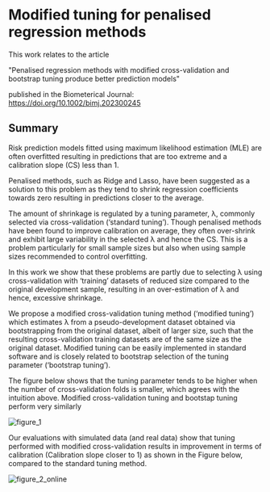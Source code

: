 # Modified tuning for penalised regression methods

This work relates to the article 

"Penalised regression methods with modified cross-validation and bootstrap tuning produce better prediction models" 

published in the Biometerical Journal: https://doi.org/10.1002/bimj.202300245

## Summary

Risk prediction models fitted using maximum likelihood estimation (MLE) are often overfitted resulting in predictions that are too extreme and a calibration slope (CS) less than 1. 

Penalised methods, such as Ridge and Lasso, have been suggested as a solution to this problem as they tend to shrink regression coefficients towards zero resulting in predictions closer to the average. 

The amount of shrinkage is regulated by a tuning parameter, λ, commonly selected via cross-validation (‘standard tuning’). Though penalised methods have been found to improve calibration on average, they often over-shrink and exhibit large variability in the selected λ and hence the CS. This is a problem particularly for small sample sizes but also when using sample sizes recommended to control overfitting.  

In this work we show that these problems are partly due to selecting λ using cross-validation with ‘training’ datasets of reduced size compared to the original development sample, resulting in an over-estimation of λ and hence, excessive shrinkage. 

We propose a modified cross-validation tuning method (‘modified tuning’) which estimates λ from a pseudo-development dataset obtained via bootstrapping from the original dataset, albeit of larger size, such that the resulting cross-validation training datasets are of the same size as the original dataset. Modified tuning can be easily implemented in standard software and is closely related to bootstrap selection of the tuning parameter (‘bootstrap tuning’). 

The figure below shows that the tuning parameter tends to be higher when the number of cross-validation folds is smaller, which agrees with the intuition above. Modified cross-validation tuning and bootstap tuning perform very similarly

![figure_1](https://github.com/mpavlou/Improved-tuning-for-penalised-regression-methods/assets/78787823/e39b6761-1645-4739-b1e5-3d3bd80b560e)

Our evaluations with simulated data (and real data) show that tuning performed with modified cross-validation results in improvement in terms of calibration (Calibration slope closer to 1) as shown in the Figure below, compared to the standard tuning method. 

![figure_2_online](https://github.com/mpavlou/Improved-tuning-for-penalised-regression-methods/assets/78787823/bb5d7f64-6367-4bb1-9a0e-533d9e554d0a)


